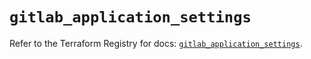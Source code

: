 # `gitlab_application_settings`

Refer to the Terraform Registry for docs: [`gitlab_application_settings`](https://registry.terraform.io/providers/gitlabhq/gitlab/18.1.1/docs/resources/application_settings).
